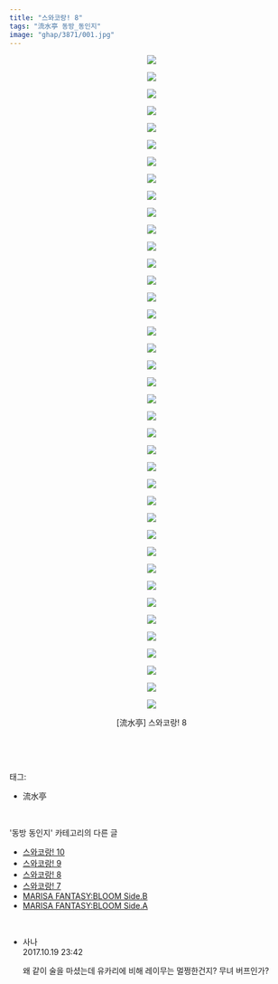 ```yaml
---
title: "스와코랑! 8"
tags: "流水亭 동방_동인지"
image: "ghap/3871/001.jpg"
---
```

<div class="article">
<p style="text-align: center; clear: none; float: none;"><img src="{{ site.nasurl }}/ghap/3871/001.jpg"/></p>
<p style="text-align: center; clear: none; float: none;"><img src="{{ site.nasurl }}/ghap/3871/002.jpg"/></p>
<p style="text-align: center; clear: none; float: none;"><img src="{{ site.nasurl }}/ghap/3871/003.jpg"/></p>
<p style="text-align: center; clear: none; float: none;"><img src="{{ site.nasurl }}/ghap/3871/004.jpg"/></p>
<p style="text-align: center; clear: none; float: none;"><img src="{{ site.nasurl }}/ghap/3871/005.jpg"/></p>
<p style="text-align: center; clear: none; float: none;"><img src="{{ site.nasurl }}/ghap/3871/006.jpg"/></p>
<p style="text-align: center; clear: none; float: none;"><img src="{{ site.nasurl }}/ghap/3871/007.jpg"/></p>
<p style="text-align: center; clear: none; float: none;"><img src="{{ site.nasurl }}/ghap/3871/008.jpg"/></p>
<p style="text-align: center; clear: none; float: none;"><img src="{{ site.nasurl }}/ghap/3871/009.jpg"/></p>
<p style="text-align: center; clear: none; float: none;"><img src="{{ site.nasurl }}/ghap/3871/010.jpg"/></p>
<p style="text-align: center; clear: none; float: none;"><img src="{{ site.nasurl }}/ghap/3871/011.jpg"/></p>
<p style="text-align: center; clear: none; float: none;"><img src="{{ site.nasurl }}/ghap/3871/012.jpg"/></p>
<p style="text-align: center; clear: none; float: none;"><img src="{{ site.nasurl }}/ghap/3871/013.jpg"/></p>
<p style="text-align: center; clear: none; float: none;"><img src="{{ site.nasurl }}/ghap/3871/014.jpg"/></p>
<p style="text-align: center; clear: none; float: none;"><img src="{{ site.nasurl }}/ghap/3871/015.jpg"/></p>
<p style="text-align: center; clear: none; float: none;"><img src="{{ site.nasurl }}/ghap/3871/016.jpg"/></p>
<p style="text-align: center; clear: none; float: none;"><img src="{{ site.nasurl }}/ghap/3871/017.jpg"/></p>
<p style="text-align: center; clear: none; float: none;"><img src="{{ site.nasurl }}/ghap/3871/018.jpg"/></p>
<p style="text-align: center; clear: none; float: none;"><img src="{{ site.nasurl }}/ghap/3871/019.jpg"/></p>
<p style="text-align: center; clear: none; float: none;"><img src="{{ site.nasurl }}/ghap/3871/020.jpg"/></p>
<p style="text-align: center; clear: none; float: none;"><img src="{{ site.nasurl }}/ghap/3871/021.jpg"/></p>
<p style="text-align: center; clear: none; float: none;"><img src="{{ site.nasurl }}/ghap/3871/022.jpg"/></p>
<p style="text-align: center; clear: none; float: none;"><img src="{{ site.nasurl }}/ghap/3871/023.jpg"/></p>
<p style="text-align: center; clear: none; float: none;"><img src="{{ site.nasurl }}/ghap/3871/024.jpg"/></p>
<p style="text-align: center; clear: none; float: none;"><img src="{{ site.nasurl }}/ghap/3871/025.jpg"/></p>
<p style="text-align: center; clear: none; float: none;"><img src="{{ site.nasurl }}/ghap/3871/026.jpg"/></p>
<p style="text-align: center; clear: none; float: none;"><img src="{{ site.nasurl }}/ghap/3871/027.jpg"/></p>
<p style="text-align: center; clear: none; float: none;"><img src="{{ site.nasurl }}/ghap/3871/028.jpg"/></p>
<p style="text-align: center; clear: none; float: none;"><img src="{{ site.nasurl }}/ghap/3871/029.jpg"/></p>
<p style="text-align: center; clear: none; float: none;"><img src="{{ site.nasurl }}/ghap/3871/030.jpg"/></p>
<p style="text-align: center; clear: none; float: none;"><img src="{{ site.nasurl }}/ghap/3871/031.jpg"/></p>
<p style="text-align: center; clear: none; float: none;"><img src="{{ site.nasurl }}/ghap/3871/032.jpg"/></p>
<p style="text-align: center; clear: none; float: none;"><img src="{{ site.nasurl }}/ghap/3871/033.jpg"/></p>
<p style="text-align: center; clear: none; float: none;"><img src="{{ site.nasurl }}/ghap/3871/034.jpg"/></p>
<p style="text-align: center; clear: none; float: none;"><img src="{{ site.nasurl }}/ghap/3871/035.jpg"/></p>
<p style="text-align: center; clear: none; float: none;"><img src="{{ site.nasurl }}/ghap/3871/036.jpg"/></p>
<p style="text-align: center; clear: none; float: none;"><img src="{{ site.nasurl }}/ghap/3871/037.jpg"/></p>
<p style="text-align: center; clear: none; float: none;"><img src="{{ site.nasurl }}/ghap/3871/038.jpg"/></p>
<p style="text-align: center; clear: none; float: none;"><img src="{{ site.nasurl }}/ghap/3871/039.jpg"/></p>
<p style="text-align: center; clear: none; float: none;">[流水亭] 스와코랑! 8</p>
<p><br/></p>
</div><br/>
<div class="tagTrail">
<p>태그: </p>
<ul>
<li>流水亭</li>
</ul>
</div><br/>
<div class="another">
<p>'동방 동인지' 카테고리의 다른 글</p>
<ul>
<li><a href="/2017-10-19-ghap_3873">스와코랑! 10</a></li>
<li><a href="/2017-10-19-ghap_3872">스와코랑! 9</a></li>
<li><a href="/2017-10-19-ghap_3871">스와코랑! 8</a></li>
<li><a href="/2017-10-19-ghap_3870">스와코랑! 7</a></li>
<li><a href="/2017-10-18-ghap_3869">MARISA FANTASY:BLOOM Side.B</a></li>
<li><a href="/2017-10-18-ghap_3868">MARISA FANTASY:BLOOM Side.A</a></li>
</ul>
</div><br/>
<div class="cb_module cb_fluid">
<div class="cb_wrt cb_profile">
<div class="comment">
<ul>
<li class="cb_thumb_off" id="comment15109614">
<div class="cb_comment_area">
<div class="cb_info_area">
<div class="cb_section">
<span class="cb_nick_name">사나</span>
</div>
<div class="cb_section">
<span class="cb_date">2017.10.19 23:42 </span>
</div>
</div>
<div class="cb_dsc_comment">
<p class="cb_dsc">
											왜 같이 술을 마셨는데 유카리에 비해 레이무는 멀쩡한건지? 무녀 버프인가?
										</p>
</div>
</div></li>
</ul>
</div>
</div><!-- commentList close -->
</div><br/>
